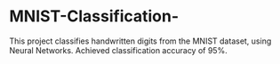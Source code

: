 # MNIST-Classification-
This project classifies handwritten digits from the MNIST dataset, using Neural Networks. Achieved classification accuracy of 95%.
